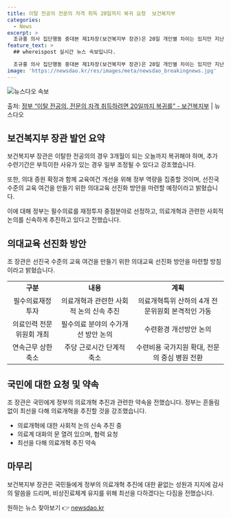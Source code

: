 ```yaml
---
title: 이탈 전공의 전문의 자격 취득 20일까지 복귀 요청  보건복지부
categories:
  - News
excerpt: >
  조규홍 의사 집단행동 중대본 제1차장(보건복지부 장관)은 20일 개인별 차이는 있지만 지난 2월 19일부터 …
feature_text: >
  ## whereispost 실시간 뉴스 속보입니다.

  조규홍 의사 집단행동 중대본 제1차장(보건복지부 장관)은 20일 개인별 차이는 있지만 지난 2월 19일부터 …
image: 'https://newsdao.kr/res/images/meta/newsdao_breakingnews.jpg'
---
```


![뉴스다오 속보](https://newsdao.kr/res/images/meta/newsdao_breakingnews.jpg)

<p>출처: <a href="https://newsdao.kr/3853" rel="dofollow">정부 “이탈 전공의, 전문의 자격 취득하려면 20일까지 복귀를”  - 보건복지부</a> | 뉴스다오</p>

<h2 data-ke-size="size26">보건복지부 장관 발언 요약</h2>
<p data-ke-size="size16">보건복지부 장관은 이탈한 전공의의 경우 3개월이 되는 오늘까지 복귀해야 하며, 추가 수련기간은 부득이한 사유가 있는 경우 일부 조정될 수 있다고 강조했습니다.</p>
<p data-ke-size="size16">또한, 의대 증원 확정과 함께 교육여건 개선을 위해 정부 역량을 집중할 것이며, 선진국 수준의 교육 여건을 만들기 위한 의대교육 선진화 방안을 마련할 예정이라고 밝혔습니다.</p>
<p data-ke-size="size16">이에 대해 정부는 필수의료를 재정투자 중점분야로 선정하고, 의료개혁과 관련한 사회적 논의를 신속하게 추진하고 있다고 전했습니다.</p>

<h2 data-ke-size="size26">의대교육 선진화 방안</h2>
<p data-ke-size="size16">조 장관은 선진국 수준의 교육 여건을 만들기 위한 의대교육 선진화 방안을 마련할 방침이라고 밝혔습니다.</p>
<table>
  <colgroup><col><col><col></colgroup>
  <tbody><tr>
    <td style="text-align: center;"><b>구분</b></td>
    <td style="text-align: center;"><b>내용</b></td>
    <td style="text-align: center;"><b>계획</b></td>
  </tr>
  <tr>
    <td style="text-align: center;">필수의료재정투자</td>
    <td style="text-align: center;">의료개혁과 관련한 사회적 논의 신속 추진</td>
    <td style="text-align: center;">의료개혁특위 산하의 4개 전문위원회 본격적인 가동</td>
  </tr>
  <tr>
    <td style="text-align: center;">의료인력 전문위원회 개최</td>
    <td style="text-align: center;">필수의료 분야의 수가개선 방안 논의</td>
    <td style="text-align: center;">수련환경 개선방안 논의</td>
  </tr>
  <tr>
    <td style="text-align: center;">연속근무 상한 축소</td>
    <td style="text-align: center;">주당 근로시간 단계적 축소</td>
    <td style="text-align: center;">수련비용 국가지원 확대, 전문의 중심 병원 전환</td>
  </tr>
</tbody></table>

<h2 data-ke-size="size26">국민에 대한 요청 및 약속</h2>
<p data-ke-size="size16">조 장관은 국민에게 정부의 의료개혁 추진과 관련한 약속을 전했습니다. 정부는 흔들림 없이 최선을 다해 의료개혁을 추진할 것을 강조했습니다.</p>
<ul>
  <li>의료개혁에 대한 사회적 논의 신속 추진 중</li>
  <li>의료계 대화의 문 열려 있으며, 협력 요청</li>
  <li>최선을 다해 의료개혁 추진 약속</li>
</ul>

<h2 data-ke-size="size26">마무리</h2>
<p data-ke-size="size16">보건복지부 장관은 국민들에게 정부의 의료개혁 추진에 대한 끝없는 성원과 지지에 감사의 말씀을 드리며, 비상진료체계 유지를 위해 최선을 다하겠다는 다짐을 전했습니다.</p> 

원하는 뉴스 찾아보기 👉 <a href="https://newsdao.kr" rel="dofollow">newsdao.kr</a>


